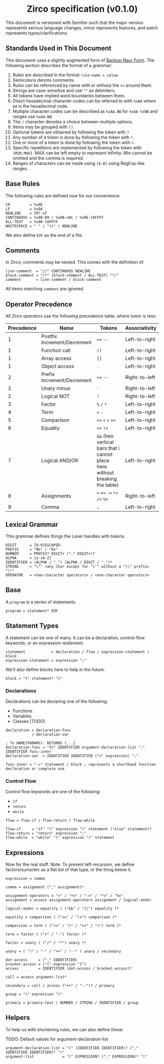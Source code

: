 <div align="center">

# Zirco specification (v0.1.0)

</div>

This document is versioned with SemVer such that the major version represents serious language changes, minor represents features, and patch represents typos/clarifications.

## Standards Used in This Document

This document uses a slightly augmented form of [Backus-Naur Form](https://en.wikipedia.org/wiki/Backus%E2%80%93Naur_form). The following section describes the format of a grammar:

1. Rules are described in the format `rule-name = value`.
2. Semicolons denote comments.
3. Rules can be referenced by name with or without the `<>` around them.
4. Strings are case-sensitive and use `""` as delimiters.
5. All tokens have implied word boundaries between them.
6. Direct hexadecimal character codes can be referred to with `%xAA` where `AA` is the hexadecimal code.
7. Multiple character codes can be described as `%xAA.BB` for `%xAA %xBB` and ranges use `%xAA-BB`.
8. The `/` character denotes a choice between multiple options.
9. Items may be grouped with `()`.
10. Optional tokens are obtained by following the token with `?`
11. Any number of a token is done by following the token with `*`.
12. One or more of a token is done by following the token with `+`.
13. Specific repetitions are implemented by following the token with `{MIN,MAX}`. MAX can be left empty to represent infinity. Min cannot be omitted and the comma is required.
14. Ranges of characters can be made using `[A-B]` using RegExp-like ranges.

## Base Rules

The following rules are defined now for our convenience:

```
CR         = %x0D
LF         = %x0A
NEWLINE    = CR? LF
CONTINUOUS = %x00-09 / %x0B-x0C / %x0E-10FFFF
ALL-TEXT   = %x00-10FFFF
WHITESPACE = " " / "\t" / NEWLINE
```

We also define `EOF` as the end of a file.

## Comments

In Zirco, comments may be nested. This comes with the definition of:

```
line-comment  = "//" CONTINUOUS NEWLINE
block-comment = "/*" (block-comment / ALL-TEXT) "*/"
comment       = line-comment / block-comment
```

All items matching `comment` are ignored.

## Operator Precedence

All Zirco operators use the following precedence table, where lower is less:

| Precedence | Name                        | Tokens                       | Associativity |
| ---------- | --------------------------- | ---------------------------- | ------------- |
| 1          | Postfix Increment/Decrement | `++` `--`                    | Left-to-right |
| 1          | Function call               | `()`                         | Left-to-right |
| 1          | Array access                | `[]`                         | Left-to-right |
| 1          | Object access               | `.`                          | Left-to-right |
| 2          | Prefix Increment/Decrement  | `++` `--`                    | Right-to-left |
| 2          | Unary minus                 | `-`                          | Right-to-left |
| 2          | Logical NOT                 | `!`                          | Right-to-left |
| 3          | Factor                      | `%` `/` `*`                  | Left-to-right |
| 4          | Term                        | `+` `-`                      | Left-to-right |
| 5          | Comparison                  | `<=` `<` `>` `>=`            | Left-to-right |
| 6          | Equality                    | `==` `!=`                    | Left-to-right |
| 7          | Logical AND/OR              | `&&` (two vertical bars that i cannot place here without breaking the table)          | Left-to-right |
| 8          | Assignments                 | `=` `+=` `-=` `*=` `/=` `%=` | Right-to-left |
| 9          | Comma                       | `,`                          | Left-to-right |

## Lexical Grammar

This grammar defines things the Lexer handles with tokens.

```
DIGIT      = [0-9]ESCAPED-
PREFIX     = "0b" / "0x"
NUMBER     = PREFIX? DIGIT+ ("." DIGIT+)?
ALPHA      = [a-zA-Z]
IDENTIFIER = (ALPHA / "_") (ALPHA / DIGIT / "_")*
STRING     = "\"" <any char except for "\"" without a "\\" prefix> "\""
OPERATOR   = <two-character operators> / <one-character operators>
```

## Base

A `program` is a series of statements.

```
program = statement* EOF
```

## Statement Types

A statement can be one of many. It can be a declaration, control-flow keywords, or an expression-statement. 

```
statement            = declaration / flow / expression-statement / block
expression-statement = expression ";"
```

We'll also define blocks here to help in the future.

```
block = "{" statement* "}"
```

### Declarations

Declarations can be declaring one of the following:
- Functions
- Variables
- Classes (TODO)

```
declaration = declaration-func
            / declaration-var

; fn NAME(PARAMS): RETURNS {...}
declaration-func = "fn" IDENTIFIER argument-declaration-list ":" IDENTIFIER func-inner
declaration-var  = IDENTIFIER IDENTIFIER ("=" expression) ";"

func-inner = "->" statement / block ; represents a shorthand function declaration or complete one
```

### Control Flow

Control flow keywords are one of the following:
- `if`
- `return`
- `while`

```
flow = flow-if / flow-return / flow-while

flow-if     = "if" "(" expression ")" statement ("else" statement)?
flow-return = "return" expression ";"
flow-while  = "while" "(" expression ")" statement
```

## Expressions

Now for the real stuff. Note: To prevent left-recursion, we define factors/sums/etc as a flat *list* of that type, or the thing below it.

```
expression = comma

comma = assignment ("," assignment)*

assignment-operators = "=" / "+=" / "-=" / "*=" / "%="
assignment = access assignment-operators assignment / logical-andor

logical-andor = equality ( ("&&" / "||") equality )*

equality = comparison ( ("==" / "!=") comparison )*

comparison = term ( (">=" / ">" / "<=" / "<") term )*

term = factor ( ("+" / "-") factor )*

factor = unary ( ("/" / "*") unary )*

unary = ( "!" / "-" / "++" / "--" ) unary / secondary

dot-access     = ("." IDENTIFIER)
bracket-access = ("[" expression "]")
access         = IDENTIFIER (dot-access / bracket-access)*

call = access argument-list*

secondary = call / access ("++" / "--")? / primary

group = "(" expression ")"

primary = primary-text / NUMBER / STRING / IDENTIFIER / group
```

## Helpers

To help us with shortening rules, we can also define these:

TODO: Default values for argument-declaration-list

```
argument-declaration-list = "(" (IDENTIFIER IDENTIFIER)? ("," IDENTIFIER IDENTIFIER)* ")"
argument-list             = "(" EXPRESSION? ("," EXPRESSION)* ")"
```
